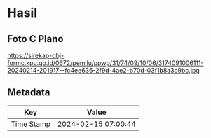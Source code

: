 # Hasil

## Foto C Plano

https://sirekap-obj-formc.kpu.go.id/0672/pemilu/ppwp/31/74/09/10/06/3174091006111-20240214-201917--fc4ee636-2f9d-4ae2-b70d-03f1b8a3c9bc.jpg


## Metadata

| Key        | Value               |
| ---------- | ------------------- |
| Time Stamp | 2024-02-15 07:00:44 |



